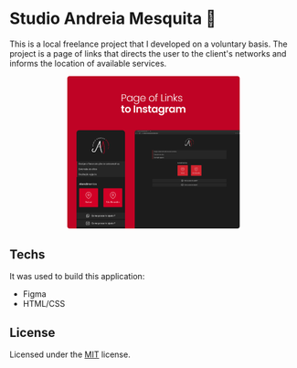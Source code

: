 # Studio Andreia Mesquita 📱

This is a local freelance project that I developed on a voluntary basis. The project is a page of links that directs the user to the client's networks and informs the location of available services.

<p align="center">
  <img width="60%" src="./assets/layout.png">
</p>

<h2>Techs</h2>

<p>It was used to build this application:</p>

- Figma
- HTML/CSS

<h2>License</h2>

<p>Licensed under the <a href="./LICENSE">MIT</a> license.</p>